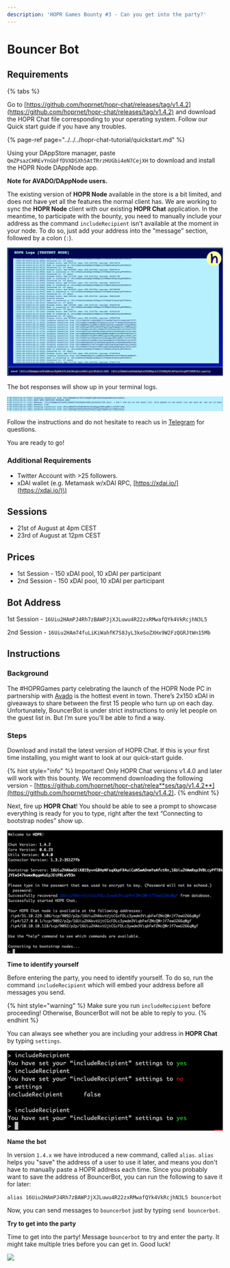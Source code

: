 ```yaml
---
description: 'HOPR Games Bounty #3 - Can you get into the party?'
---
```


# Bouncer Bot

## Requirements

{% tabs %}

Go to [https://github.com/hoprnet/hopr-chat/releases/tag/v1.4.2](https://github.com/hoprnet/hopr-chat/releases/tag/v1.4.2) and download the HOPR Chat file corresponding to your operating system. Follow our Quick start guide if you have any troubles.

{% page-ref page="../../../hopr-chat-tutorial/quickstart.md" %}

Using your DAppStore manager, paste `QmZPsazCHREvYnGbFfDVXDSXh5AtTRrzHUGbi4eN7CejXH` to download and install the HOPR Node DAppNode app.

**Note for AVADO/DAppNode users.**

The existing version of **HOPR Node** available in the store is a bit limited, and does not have yet all the features the normal client has. We are working to sync the **HOPR Node** client with our existing **HOPR Chat** application. In the meantime, to participate with the bounty, you need to manually include your address as the command `includeRecipient` isn't available at the moment in your node. To do so, just add your address into the "message" section, followed by a colon \(`:`\).

![An example on how to send a message from a HOPR Node in an AVADO/DAppNode](../../../.gitbook/assets/image%20%2819%29%20%282%29%20%281%29%20%281%29%20%281%29%20%281%29%20%281%29%20%281%29%20%281%29%20%281%29%20%281%29%20%281%29.png)

The bot responses will show up in your terminal logs.

![](../../../.gitbook/assets/image%20%2820%29%20%282%29%20%281%29%20%281%29%20%281%29%20%281%29%20%281%29%20%281%29%20%281%29%20%281%29%20%281%29%20%281%29.png)

Follow the instructions and do not hesitate to reach us in [Telegram](http://t.me/hoprnet) for questions.

You are ready to go!

### Additional Requirements

* Twitter Account with &gt;25 followers.
* xDAI wallet \(e.g. Metamask w/xDAI RPC, [https://xdai.io/](https://xdai.io/)\)

## Sessions

* 21st of August at 4pm CEST
* 23rd of August at 12pm CEST

## Prices

* 1st Session - 150 xDAI pool, 10 xDAI per participant
* 2nd Session - 150 xDAI pool, 10 xDAI per participant

## Bot Address

1st Session - `16Uiu2HAmPJ4Rh7zBAWPJjXJLuwu4R22zxRMwafQYk4VkRcjhN3L5`

2nd Session - `16Uiu2HAm74fuLiKiWahfK7S8JyL3keSoZXHx9W2FzQGRJtWn15Mb`

## Instructions

### Background

The \#HOPRGames party celebrating the launch of the HOPR Node PC in partnership with [Avado](https://ava.do/checkout/hopr) is the hottest event in town. There’s 2x150 xDAI in giveaways to share between the first 15 people who turn up on each day. Unfortunately, BouncerBot is under strict instructions to only let people on the guest list in. But I’m sure you’ll be able to find a way.

### Steps

Download and install the latest version of HOPR Chat. If this is your first time installing, you might want to look at our quick-start guide.

{% hint style="info" %}
Important! Only HOPR Chat versions v1.4.0 and later will work with this bounty. We recommend downloading the following version - [https://github.com/hoprnet/hopr-chat/relea**ses/tag/v1.4.2**](https://github.com/hoprnet/hopr-chat/releases/tag/v1.4.2)**.**
{% endhint %}

Next, fire up **HOPR Chat**! You should be able to see a prompt to showcase everything is ready for you to type, right after the text “Connecting to bootstrap nodes” show up.

![](../../../.gitbook/assets/image%20%2815%29%20%282%29%20%281%29%20%281%29%20%281%29%20%281%29%20%281%29%20%281%29%20%281%29%20%281%29%20%281%29%20%281%29.png)

**Time to identify yourself**

Before entering the party, you need to identify yourself. To do so, run the command `includeRecipient` which will embed your address before all messages you send.

{% hint style="warning" %}
Make sure you run `includeRecipient` before proceeding! Otherwise, BouncerBot will not be able to reply to you.
{% endhint %}

You can always see whether you are including your address in **HOPR Chat** by typing `settings`.

![](../../../.gitbook/assets/image%20%2816%29%20%282%29%20%281%29%20%281%29%20%281%29%20%281%29%20%281%29%20%281%29%20%281%29%20%281%29%20%281%29%20%281%29.png)

**Name the bot**

In version `1.4.x` we have introduced a new command, called `alias`. `alias` helps you "save" the address of a user to use it later, and means you don't have to manually paste a HOPR address each time. Since you probably want to save the address of BouncerBot, you can run the following to save it for later:

```text
alias 16Uiu2HAmPJ4Rh7zBAWPJjXJLuwu4R22zxRMwafQYk4VkRcjhN3L5 bouncerbot
```

Now, you can send messages to `bouncerbot` just by typing `send bouncerbot`.

**Try to get into the party**

Time to get into the party! Message `bouncerbot` to try and enter the party. It might take multiple tries before you can get in. Good luck!

![](https://media.giphy.com/media/xT5LMWSMSsE5lji9LW/giphy.gif)


